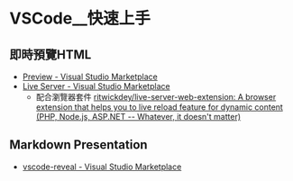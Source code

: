 # VSCode__快速上手

## 即時預覽HTML

- [Preview - Visual Studio Marketplace](https://marketplace.visualstudio.com/items?itemName=searKing.preview-vscode)
- [Live Server - Visual Studio Marketplace](https://marketplace.visualstudio.com/items?itemName=ritwickdey.LiveServer)
    - 配合瀏覽器套件
    [ritwickdey/live-server-web-extension: A browser extension that helps you to live reload feature for dynamic content (PHP, Node.js, ASP.NET -- Whatever, it doesn't matter)](https://github.com/ritwickdey/live-server-web-extension)


## Markdown Presentation

- [vscode-reveal - Visual Studio Marketplace](https://marketplace.visualstudio.com/items?itemName=evilz.vscode-reveal)

